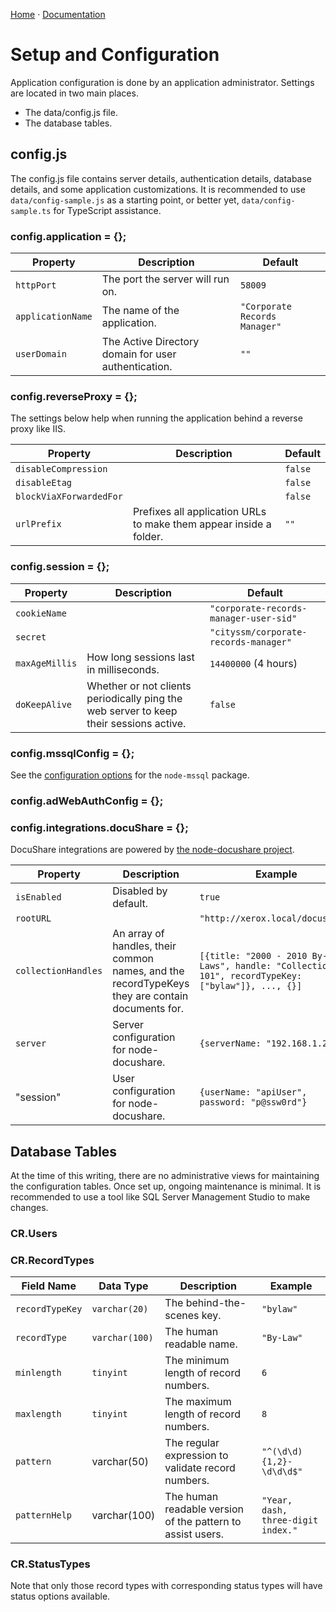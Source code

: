 [Home](https://cityssm.github.io/corporate-records-manager/)
&middot;
[Documentation](./)

# Setup and Configuration

Application configuration is done by an application administrator.
Settings are located in two main places.

-   The data/config.js file.
-   The database tables.

## config.js

The config.js file contains server details, authentication details, database details, and some application customizations.
It is recommended to use `data/config-sample.js` as a starting point,
or better yet, `data/config-sample.ts` for TypeScript assistance.

### config.application = {};

| Property          | Description                                          | Default                       |
| ----------------- | ---------------------------------------------------- | ----------------------------- |
| `httpPort`        | The port the server will run on.                     | `58009`                       |
| `applicationName` | The name of the application.                         | `"Corporate Records Manager"` |
| `userDomain`      | The Active Directory domain for user authentication. | `""`                          |

### config.reverseProxy = {};

The settings below help when running the application behind
a reverse proxy like IIS.

| Property                | Description                                                        | Default |
| ----------------------- | ------------------------------------------------------------------ | ------- |
| `disableCompression`    |                                                                    | `false` |
| `disableEtag`           |                                                                    | `false` |
| `blockViaXForwardedFor` |                                                                    | `false` |
| `urlPrefix`             | Prefixes all application URLs to make them appear inside a folder. | `""`    |

### config.session = {};

| Property       | Description                                                                            | Default                                |
| -------------- | -------------------------------------------------------------------------------------- | -------------------------------------- |
| `cookieName`   |                                                                                        | `"corporate-records-manager-user-sid"` |
| `secret`       |                                                                                        | `"cityssm/corporate-records-manager"`  |
| `maxAgeMillis` | How long sessions last in milliseconds.                                                | `14400000` (4 hours)                   |
| `doKeepAlive`  | Whether or not clients periodically ping the web server to keep their sessions active. | `false`                                |

### config.mssqlConfig = {};

See the [configuration options](https://www.npmjs.com/package/mssql#configuration-1) for the `node-mssql` package.

### config.adWebAuthConfig = {};

### config.integrations.docuShare = {};

DocuShare integrations are powered by
[the node-docushare project](https://github.com/cityssm/node-docushare).

| Property            | Description                                                                                     | Example                                                                                         |
| ------------------- | ----------------------------------------------------------------------------------------------- | ----------------------------------------------------------------------------------------------- |
| `isEnabled`         | Disabled by default.                                                                            | `true`                                                                                          |
| `rootURL`           |                                                                                                 | `"http://xerox.local/docushare"`                                                                |
| `collectionHandles` | An array of handles, their common names, and the recordTypeKeys they are contain documents for. | `[{title: "2000 - 2010 By-Laws", handle: "Collection-101", recordTypeKey: ["bylaw"]}, ..., {}]` |
| `server`            | Server configuration for node-docushare.                                                        | `{serverName: "192.168.1.2"}`                                                                   |
| "session"           | User configuration for node-docushare.                                                          | `{userName: "apiUser", password: "p@ssw0rd"}`                                                   |

## Database Tables

At the time of this writing, there are no administrative views
for maintaining the configuration tables.
Once set up, ongoing maintenance is minimal.
It is recommended to use a tool like SQL Server Management Studio to make changes.

### CR.Users

### CR.RecordTypes

| Field Name      | Data Type      | Description                                                | Example                            |
| --------------- | -------------- | ---------------------------------------------------------- | ---------------------------------- |
| `recordTypeKey` | `varchar(20)`  | The behind-the-scenes key.                                 | `"bylaw"`                          |
| `recordType`    | `varchar(100)` | The human readable name.                                   | `"By-Law"`                         |
| `minlength`     | `tinyint`      | The minimum length of record numbers.                      | `6`                                |
| `maxlength`     | `tinyint`      | The maximum length of record numbers.                      | `8`                                |
| `pattern`       | varchar(50)    | The regular expression to validate record numbers.         | `"^(\d\d){1,2}-\d\d\d$"`           |
| `patternHelp`   | varchar(100)   | The human readable version of the pattern to assist users. | `"Year, dash, three-digit index."` |

### CR.StatusTypes

Note that only those record types with corresponding status types
will have status options available.
